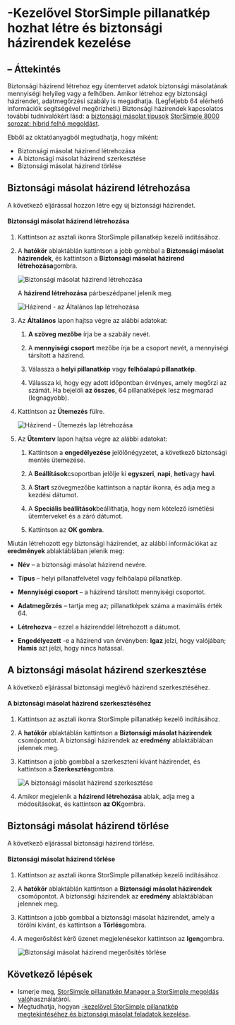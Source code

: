 <properties 
   pageTitle="Biztonsági házirendek StorSimple pillanatkép Manager |} Microsoft Azure"
   description="Megtudhatja, hogy miként hozhat létre, és szabályozhatja az ütemezett biztonsági másolatok biztonsági házirendek kezelése a StorSimple pillanatkép kezelő MMC beépülő modullal."
   services="storsimple"
   documentationCenter="NA"
   authors="SharS"
   manager="carmonm"
   editor="" />
<tags 
   ms.service="storsimple"
   ms.devlang="NA"
   ms.topic="article"
   ms.tgt_pltfrm="NA"
   ms.workload="TBD"
   ms.date="05/12/2016"
   ms.author="v-sharos" />

# <a name="use-storsimple-snapshot-manager-to-create-and-manage-backup-policies"></a>-Kezelővel StorSimple pillanatkép hozhat létre és biztonsági házirendek kezelése

## <a name="overview"></a>– Áttekintés

Biztonsági házirend létrehoz egy ütemtervet adatok biztonsági másolatának mennyiségi helyileg vagy a felhőben. Amikor létrehoz egy biztonsági házirendet, adatmegőrzési szabály is megadhatja. (Legfeljebb 64 elérhető információk segítségével megőrizheti.) Biztonsági házirendek kapcsolatos további tudnivalókért lásd: a [biztonsági másolat típusok](storsimple-what-is-snapshot-manager.md#backup-type) [StorSimple 8000 sorozat: hibrid felhő megoldást](storsimple-overview.md).

Ebből az oktatóanyagból megtudhatja, hogy miként:

- Biztonsági másolat házirend létrehozása 
- A biztonsági másolat házirend szerkesztése 
- Biztonsági másolat házirend törlése 

## <a name="create-a-backup-policy"></a>Biztonsági másolat házirend létrehozása

A következő eljárással hozzon létre egy új biztonsági házirendet.

#### <a name="to-create-a-backup-policy"></a>Biztonsági másolat házirend létrehozása

1. Kattintson az asztali ikonra StorSimple pillanatkép kezelő indításához.

2. A **hatókör** ablaktáblán kattintson a jobb gombbal a **Biztonsági másolat házirendek**, és kattintson a **Biztonsági másolat házirend létrehozása**gombra.

    ![Biztonsági másolat házirend létrehozása](./media/storsimple-snapshot-manager-manage-backup-policies/HCS_SSM_Create_BU_policy.png)

    A **házirend létrehozása** párbeszédpanel jelenik meg. 

    ![Házirend - az Általános lap létrehozása](./media/storsimple-snapshot-manager-manage-backup-policies/HCS_SSM_Create_policy_general.png)

3. Az **Általános** lapon hajtsa végre az alábbi adatokat:

   1. **A szöveg mezőbe** írja be a szabály nevét.

   2. A **mennyiségi csoport** mezőbe írja be a csoport nevét, a mennyiségi társított a házirend.

   3. Válassza a **helyi pillanatkép** vagy **felhőalapú pillanatkép**.

   4. Válassza ki, hogy egy adott időpontban érvényes, amely megőrzi az számát. Ha bejelöli **az összes**, 64 pillanatképek lesz megmarad (legnagyobb). 

4. Kattintson az **Ütemezés** fülre.

    ![Házirend - Ütemezés lap létrehozása](./media/storsimple-snapshot-manager-manage-backup-policies/HCS_SSM_Create_policy_schedule.png)

5. Az **Ütemterv** lapon hajtsa végre az alábbi adatokat: 

   1. Kattintson a **engedélyezése** jelölőnégyzetet, a következő biztonsági mentés ütemezése.

   2. A **Beállítások**csoportban jelölje ki **egyszeri**, **napi**, **heti**vagy **havi**. 

   3. A **Start** szövegmezőbe kattintson a naptár ikonra, és adja meg a kezdési dátumot.

   4. A **Speciális beállítások**beállíthatja, hogy nem kötelező ismétlési ütemterveket és a záró dátumot.

   5. Kattintson az **OK gombra**.

Miután létrehozott egy biztonsági házirendet, az alábbi információkat az **eredmények** ablaktáblában jelenik meg:

- **Név** – a biztonsági másolat házirend nevére.

- **Típus** – helyi pillanatfelvétel vagy felhőalapú pillanatkép.

- **Mennyiségi csoport** – a házirend társított mennyiségi csoportot.

- **Adatmegőrzés** – tartja meg az; pillanatképek száma a maximális érték 64.

- **Létrehozva** – ezzel a házirenddel létrehozott a dátumot.

- **Engedélyezett** -e a házirend van érvényben: **Igaz** jelzi, hogy valójában; **Hamis** azt jelzi, hogy nincs hatással. 

## <a name="edit-a-backup-policy"></a>A biztonsági másolat házirend szerkesztése

A következő eljárással biztonsági meglévő házirend szerkesztéséhez.

#### <a name="to-edit-a-backup-policy"></a>A biztonsági másolat házirend szerkesztéséhez

1. Kattintson az asztali ikonra StorSimple pillanatkép kezelő indításához. 

2. A **hatókör** ablaktáblán kattintson a **Biztonsági másolat házirendek** csomópontot. A biztonsági házirendek az **eredmény** ablaktáblában jelennek meg. 

3. Kattintson a jobb gombbal a szerkeszteni kívánt házirendet, és kattintson a **Szerkesztés**gombra. 

    ![A biztonsági másolat házirend szerkesztése](./media/storsimple-snapshot-manager-manage-backup-policies/HCS_SSM_Edit_BU_policy.png) 

4. Amikor megjelenik a **házirend létrehozása** ablak, adja meg a módosításokat, és kattintson **az OK**gombra. 

## <a name="delete-a-backup-policy"></a>Biztonsági másolat házirend törlése

A következő eljárással biztonsági házirend törlése.

#### <a name="to-delete-a-backup-policy"></a>Biztonsági másolat házirend törlése

1. Kattintson az asztali ikonra StorSimple pillanatkép kezelő indításához. 

2. A **hatókör** ablaktáblán kattintson a **Biztonsági másolat házirendek** csomópontot. A biztonsági házirendek az **eredmény** ablaktáblában jelennek meg. 

3. Kattintson a jobb gombbal a biztonsági másolat házirendet, amely a törölni kívánt, és kattintson a **Törlés**gombra.

4. A megerősítést kérő üzenet megjelenésekor kattintson az **Igen**gombra.

    ![Biztonsági másolat házirend megerősítés törlése](./media/storsimple-snapshot-manager-manage-backup-policies/HCS_SSM_Delete_BU_policy.png)

## <a name="next-steps"></a>Következő lépések

- Ismerje meg, [StorSimple pillanatkép Manager a StorSimple megoldás való](storsimple-snapshot-manager-admin.md)használatáról.
- Megtudhatja, hogyan [-kezelővel StorSimple pillanatkép megtekintéséhez és biztonsági másolat feladatok kezelése](storsimple-snapshot-manager-manage-backup-jobs.md).
